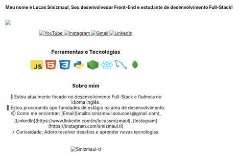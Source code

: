 <div style="text-align: center;">
  <h3 style="font-size: 14px; white-space: nowrap;">Meu nome é Lucas Smizmaul, Sou desenvolvedor Front-End e estudante de desenvolvimento Full-Stack!</h3>

  <br>

  <img src="https://github-profile-summary-cards.vercel.app/api/cards/profile-details?username=Smizmaul-ti&theme=vue" style="display: block; margin-left: auto; margin-right: auto;"/>

  <br>

  <div>
    <a href="https://www.youtube.com/channel/UC-5SW3ecxlv_D50CwtIjcBg" target="_blank">
      <img src="https://img.shields.io/badge/YouTube-FF0000?style=for-the-badge&logo=youtube&logoColor=white" alt="YouTube">
    </a>
    <a href="https://instagram.com/smizmaul.ti" target="_blank">
      <img src="https://img.shields.io/badge/-Instagram-%23E4405F?style=for-the-badge&logo=instagram&logoColor=white" alt="Instagram">
    </a>
    <a href="mailto:smizmaul.solucoes@gmail.com" target="_blank">
      <img src="https://img.shields.io/badge/-Gmail-%23333?style=for-the-badge&logo=gmail&logoColor=white" alt="Gmail">
    </a>
    <a href="https://www.linkedin.com/in/lucassmizmaul" target="_blank">
      <img src="https://img.shields.io/badge/-LinkedIn-%230077B5?style=for-the-badge&logo=linkedin&logoColor=white" alt="LinkedIn">
    </a>
  </div>

  <br>

  <h3>Ferramentas e Tecnologias</h3>
  <div>
    <img align="center" alt="JavaScript" height="30" width="40" src="https://raw.githubusercontent.com/devicons/devicon/master/icons/javascript/javascript-original.svg">
    <img align="center" alt="HTML" height="30" width="40" src="https://raw.githubusercontent.com/devicons/devicon/master/icons/html5/html5-original.svg">
    <img align="center" alt="CSS" height="30" width="40" src="https://raw.githubusercontent.com/devicons/devicon/master/icons/css3/css3-original.svg">
    <img align="center" alt="Python" height="30" width="40" src="https://raw.githubusercontent.com/devicons/devicon/master/icons/python/python-original.svg">
    <img align="center" alt="Node.js" height="30" width="40" src="https://raw.githubusercontent.com/devicons/devicon/master/icons/nodejs/nodejs-original.svg">
    <img align="center" alt="React.js" height="30" width="40" src="https://raw.githubusercontent.com/devicons/devicon/master/icons/react/react-original.svg">
    <img align="center" alt="MySQL" height="30" width="40" src="https://raw.githubusercontent.com/devicons/devicon/master/icons/mysql/mysql-original.svg">
    <img align="center" alt="MongoDB" height="30" width="40" src="https://raw.githubusercontent.com/devicons/devicon/master/icons/mongodb/mongodb-original.svg">
  </div>

  <br>

  <h3>Sobre mim</h3>
  <ul style="list-style-type: none; padding: 0;">
    <li>🌱 Estou atualmente focado no desenvolvimento Full-Stack e fluência no idioma inglês.</li>
    <li>💬 Estou procurando oportunidades de estágio na área de desenvolvimento.</li>
    <li>📫 Como me encontrar: [Email](mailto:smizmaul.solucoes@gmail.com), [LinkedIn](https://www.linkedin.com/in/lucassmizmaul), [Instagram](https://instagram.com/smizmaul.ti)</li>
    <li>⚡ Curiosidade: Adoro resolver desafios e aprender novas tecnologias.</li>
  </ul>

  <br>

  <img src="https://komarev.com/ghpvc/?username=Smizmaul-ti&color=green" alt="Smizmaul-ti" />
</div>
